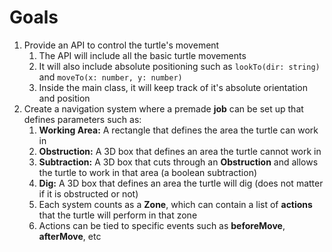 # Goals

1. Provide an API to control the turtle's movement
   1. The API will include all the basic turtle movements
   2. It will also include absolute positioning such as `lookTo(dir: string)` and `moveTo(x: number, y: number)`
   3. Inside the main class, it will keep track of it's absolute orientation and position
2. Create a navigation system where a premade **job** can be set up that defines parameters such as:
   1. **Working Area:** A rectangle that defines the area the turtle can work in
   2. **Obstruction:** A 3D box that defines an area the turtle cannot work in
   3. **Subtraction:** A 3D box that cuts through an **Obstruction** and allows the turtle to work in that area (a boolean subtraction)
   4. **Dig:** A 3D box that defines an area the turtle will dig (does not matter if it is obstructed or not)
   5. Each system counts as a **Zone**, which can contain a list of **actions** that the turtle will perform in that zone
   6. Actions can be tied to specific events such as **beforeMove**, **afterMove**, etc
